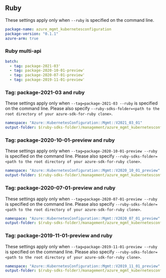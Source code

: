 ## Ruby

These settings apply only when `--ruby` is specified on the command line.

```yaml
package-name: azure_mgmt_kubernetesconfiguration
package-version: "0.1.1"
azure-arm: true
```

### Ruby multi-api

``` yaml $(ruby) && $(multiapi)
batch:
  - tag: package-2021-03'
  - tag: package-2020-10-01-preview'
  - tag: package-2020-07-01-preview'
  - tag: package-2019-11-01-preview'
```

### Tag: package-2021-03 and ruby

These settings apply only when `--tag=package-2021-03 --ruby` is specified on the command line.
Please also specify `--ruby-sdks-folder=<path to the root directory of your azure-sdk-for-ruby clone>`.

```yaml $(tag) == 'package-2021-03' && $(ruby)
namespace: "Azure::KubernetesConfiguration::Mgmt::V2021_03_01"
output-folder: $(ruby-sdks-folder)/management/azure_mgmt_kubernetesconfiguration/lib
```

### Tag: package-2020-10-01-preview and ruby

These settings apply only when `--tag=package-2020-10-01-preview --ruby` is specified on the command line.
Please also specify `--ruby-sdks-folder=<path to the root directory of your azure-sdk-for-ruby clone>`.

```yaml $(tag) == 'package-2020-10-01-preview' && $(ruby)
namespace: "Azure::KubernetesConfiguration::Mgmt::V2020_10_01_preview"
output-folder: $(ruby-sdks-folder)/management/azure_mgmt_kubernetesconfiguration/lib
```

### Tag: package-2020-07-01-preview and ruby

These settings apply only when `--tag=package-2020-07-01-preview --ruby` is specified on the command line.
Please also specify `--ruby-sdks-folder=<path to the root directory of your azure-sdk-for-ruby clone>`.

```yaml $(tag) == 'package-2020-07-01-preview' && $(ruby)
namespace: "Azure::KubernetesConfiguration::Mgmt::V2020_07_01_preview"
output-folder: $(ruby-sdks-folder)/management/azure_mgmt_kubernetesconfiguration/lib
```

### Tag: package-2019-11-01-preview and ruby

These settings apply only when `--tag=package-2019-11-01-preview --ruby` is specified on the command line.
Please also specify `--ruby-sdks-folder=<path to the root directory of your azure-sdk-for-ruby clone>`.

```yaml $(tag) == 'package-2019-11-01-preview' && $(ruby)
namespace: "Azure::KubernetesConfiguration::Mgmt::V2019_11_01_preview"
output-folder: $(ruby-sdks-folder)/management/azure_mgmt_kubernetesconfiguration/lib
```
